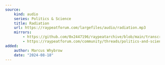 ```yaml
---
source:
    kind: audio
    series: Politics & Science
    title: Radiation
    url: https://raypeatforum.com/largefiles/audio/radiation.mp3
    mirrors:
        - https://github.com/0x2447196/raypeatarchive/blob/main/transcripts/radiation.vtt
        - https://raypeatforum.com/community/threads/politics-and-science-radiation-1999-2003.2106/
added:
    author: Marcus Whybrow
    date: "2024-08-18"
---
```

